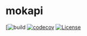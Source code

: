 # mokapi
[![build](https://github.com/marle3003/mokapi/actions/workflows/commit.yml/badge.svg)
[![codecov](https://codecov.io/gh/marle3003/mokapi/branch/master/graph/badge.svg?token=C7X690ZOBI)](https://codecov.io/gh/marle3003/mokapi)
[![License](https://img.shields.io/badge/license-MIT-blue.svg)](https://github.com/marle3003/mokapi/blob/master/LICENSE)
